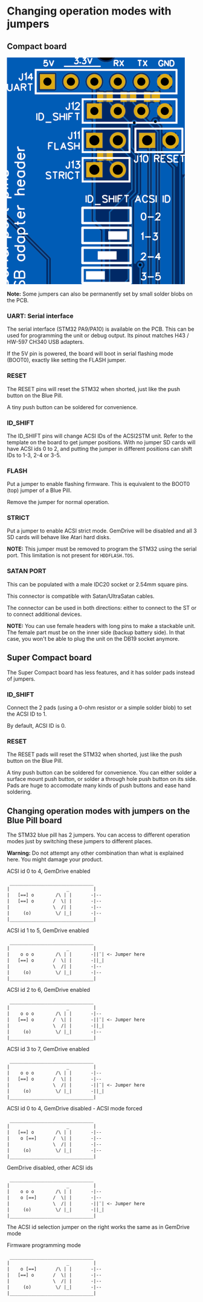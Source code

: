 Changing operation modes with jumpers
=====================================


Compact board
-------------

![Compact board](images/compact_jumpers.png)

**Note:** Some jumpers can also be permanently set by small solder blobs on the
PCB.

### UART: Serial interface

The serial interface (STM32 PA9/PA10) is available on the PCB. This can be used
for programming the unit or debug output. Its pinout matches H43 / HW-597 CH340
USB adapters.

If the 5V pin is powered, the board will boot in serial flashing mode (BOOT0),
exactly like setting the FLASH jumper.

### RESET

The RESET pins will reset the STM32 when shorted, just like the push button on
the Blue Pill.

A tiny push button can be soldered for convenience.

### ID_SHIFT

The ID_SHIFT pins will change ACSI IDs of the ACSI2STM unit. Refer to the
template on the board to get jumper positions. With no jumper SD cards will have
ACSI ids 0 to 2, and putting the jumper in different positions can shift IDs to
1-3, 2-4 or 3-5.

### FLASH

Put a jumper to enable flashing firmware. This is equivalent to the BOOT0 (top)
jumper of a Blue Pill.

Remove the jumper for normal operation.

### STRICT

Put a jumper to enable ACSI strict mode. GemDrive will be disabled and all 3 SD
cards will behave like Atari hard disks.

**NOTE:** This jumper must be removed to program the STM32 using the serial
port. This limitation is not present for `HDDFLASH.TOS`.

### SATAN PORT

This can be populated with a male IDC20 socket or 2.54mm square pins.

This connector is compatible with Satan/UltraSatan cables.

The connector can be used in both directions: either to connect to the ST or to
connect additional devices.

**NOTE:** You can use female headers with long pins to make a stackable unit.
The female part must be on the inner side (backup battery side).
In that case, you won't be able to plug the unit on the DB19 socket anymore.


Super Compact board
-------------------

The Super Compact board has less features, and it has solder pads instead of
jumpers.

### ID_SHIFT

Connect the 2 pads (using a 0-ohm resistor or a simple solder blob) to set the
ACSI ID to 1.

By default, ACSI ID is 0.

### RESET

The RESET pads will reset the STM32 when shorted, just like the push button on
the Blue Pill.

A tiny push button can be soldered for convenience. You can either solder a
surface mount push button, or solder a through hole push button on its side.
Pads are huge to accomodate many kinds of push buttons and ease hand soldering.


Changing operation modes with jumpers on the Blue Pill board
------------------------------------------------------------

The STM32 blue pill has 2 jumpers. You can access to different operation modes
just by switching these jumpers to different places.

**Warning:** Do not attempt any other combination than what is explained here.
You might damage your product.

ACSI id 0 to 4, GemDrive enabled

     _______________________________
    |                     _         |
    |   [==] o        /\ | |       -|--
    |   [==] o       /  \| |       -|--
    |                \  /| |       -|--
    |     (o)         \/ |_|       -|--
    |_______________________________|


ACSI id 1 to 5, GemDrive enabled

     _______________________________
    |                     _         |
    |    o o o        /\ | |       -||¨| <- Jumper here
    |   [==] o       /  \| |       -||_|
    |                \  /| |       -|--
    |     (o)         \/ |_|       -|--
    |_______________________________|


ACSI id 2 to 6, GemDrive enabled

     _______________________________
    |                     _         |
    |    o o o        /\ | |       -|--
    |   [==] o       /  \| |       -||¨| <- Jumper here
    |                \  /| |       -||_|
    |     (o)         \/ |_|       -|--
    |_______________________________|


ACSI id 3 to 7, GemDrive enabled

     _______________________________
    |                     _         |
    |    o o o        /\ | |       -|--
    |   [==] o       /  \| |       -|--
    |                \  /| |       -||¨| <- Jumper here
    |     (o)         \/ |_|       -||_|
    |_______________________________|


ACSI id 0 to 4, GemDrive disabled - ACSI mode forced

     _______________________________
    |                     _         |
    |   [==] o        /\ | |       -|--
    |    o [==]      /  \| |       -|--
    |                \  /| |       -|--
    |     (o)         \/ |_|       -|--
    |_______________________________|


GemDrive disabled, other ACSI ids

     _______________________________
    |                     _         |
    |    o o o        /\ | |       -|--
    |    o [==]      /  \| |       -|--
    |                \  /| |       -||¨| <- Jumper here
    |     (o)         \/ |_|       -||_|
    |_______________________________|


The ACSI id selection jumper on the right works the same as in GemDrive mode


Firmware programming mode

     _______________________________
    |                     _         |
    |    o [==]       /\ | |       -|--
    |   [==] o       /  \| |       -|--
    |                \  /| |       -|--
    |     (o)         \/ |_|       -|--
    |_______________________________|


